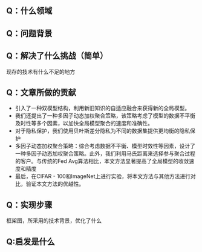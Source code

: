 ## Q：什么领域
## Q：问题背景

## Q：解决了什么挑战（简单）
现存的技术有什么不足的地方
## Q：文章所做的贡献
- 引入了一种双模型结构，利用新旧知识的自适应融合来获得新的全局模型。
- 我们还提出了一种多因子动态加权聚合策略，该策略考虑了模型的数据不平衡及时性等多个因素，以加快全局模型聚合的速度和准确性。
- 对于隐私保护，我们使用贝叶斯差分隐私为不同的数据集提供更均衡的隐私保护
- 多因子动态加权聚合策略：综合考虑数据不平衡、模型时效性等因素，设计了一种多因子动态加权聚合策略。此外，我们利用马氏距离来选择参与聚合过程的客户。与传统的Fed Avg算法相比，本文方法显著提高了全局模型的收敛速度和精度
- 最后，在CIFAR - 100和ImageNet上进行实验，将本文方法与其他方法进行对比，验证本文方法的优越性。
## Q：实现步骤
框架图，所采用的技术背景，优化了什么
## Q:启发是什么
